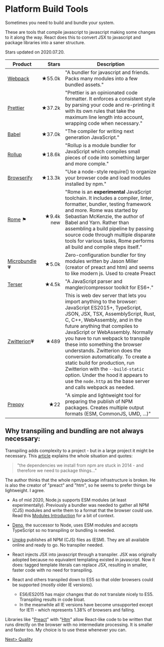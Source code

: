 # Platform Build Tools 
Sometimes you need to build and bundle your system.

These are tools that compile javascript to javascript making some changes to it along the way. React does this to convert JSX to javascript and package libraries into a saner structure.

Stars updated on 2020.07.20.

| Product | Stars | Description |
| ------- | -----:| ----------- |
| [Webpack](https://github.com/webpack/webpack) | ★55.0k | "A bundler for javascript and friends. Packs many modules into a few bundled assets." |
| [Prettier](https://github.com/prettier/prettier) | ★37.2k | "Prettier is an opinionated code formatter. It enforces a consistent style by parsing your code and re-printing it with its own rules that take the maximum line length into account, wrapping code when necessary." |
| [Babel](https://github.com/babel/babel) | ★37.0k | "The compiler for writing next generation JavaScript." |
| [Rollup](https://github.com/rollup/rollup) | ★18.6k | "Rollup is a module bundler for JavaScript which compiles small pieces of code into something larger and more comple." |
| [Browserify](https://github.com/browserify/browserify) | ★13.3k | "Use a node-style require() to organize your browser code and load modules installed by npm." |
| [Rome](https://github.com/facebookexperimental/rome) ⚑ | ★9.4k new | "Rome is an **experimental** JavaScript toolchain. It includes a compiler, linter, formatter, bundler, testing framework and more. Rome was started by Sebastian McKenzie, the author of Babel and Yarn. Rather than assembling a build pipeline by passing source code through multiple disparate tools for various tasks, Rome performs all build and compile steps itself." |
| [Microbundle](https://github.com/developit/microbundle)💗 | ★5.0k |  Zero-configuration bundler for tiny modules written by Jason Miller (creator of preact and htm) and seems to like modern js. Used to create Preact |
| [Terser](https://github.com/terser/terser) | ★4.5k | "A JavaScript parser and mangler/compressor toolkit for ES6+." |
| [Zwitterion](https://github.com/lastmjs/zwitterion)💗 | ★489 | This is web dev server that lets you import anything to the browser: JavaScript ES2015+, TypeScript, JSON, JSX, TSX, AssemblyScript, Rust, C, C++, WebAssembly, and in the future anything that compiles to JavaScript or WebAssembly. Normally you have to run webpack to transpile these into something the browser understands. Zwitterion does the conversion automatically. To create a static build for production, run Zwitterion with the `--build-static` option. Under the hood it appears to use the `node.http` as the base server and calls webpack as needed. |
| [Preppy](https://github.com/sebastian-software/preppy) | ★22 | "A simple and lightweight tool for preparing the publish of NPM packages. Creates multiple output formats (ESM, CommonJS, UMD, ...)" |

## Why transpiling and bundling are not always necessary:
Transpiling adds complexity to a project - but in a large project it might be necessary. This [article](https://jasonformat.com/enabling-modern-js-on-npm/) explains the whole situation and quotes: 

> "the dependencies we install from npm are stuck in 2014 - and therefore we need to package things..."

The author thinks that the whole npm/package infrastructure is broken. He is also the creator of "preact" and "htm", so he seems to prefer things be lightweight. I agree.

- As of mid 2020, Node.js supports ESM modules (at least experimentally). Previously a bundler was needed to gather all NPM (CJS) modules and write them to a format that the browser could use. Read this [Modules Introduction](https://javascript.info/modules-intro) for a bit of context.

- [Deno](https://deno.land/), the successor to Node, uses ESM modules and accepts TypeScript so no transpiling or bundling is needed.

- [Unpkg](https://unpkg.com/) publishes all NPM (CJS) files as (ESM). They are all available online and ready to go. No transpiler needed.

- React injects JSX into javascript through a transpiler. JSX was originally adopted because no equivalent templating existed in javascript. Now it does: tagged template literals can replace JSX, resulting in smaller, faster code with no need for transpiling.

- React and others transpiled down to ES5 so that older browsers could be supported (mostly older IE versions).
  - ES6/ES2015 has major changes that do not translate nicely to ES5. Transpiling results in code bloat. 
  - In the meanwhile all IE versions have become unsupported except for IE11 - which represents 1.38% of browsers and falling.  

Libraries like "[Preact](https://github.com/preactjs/preact)" with "[Htm](https://github.com/developit/htm)" allow React-like code to be written that runs directly on the browser with no intermediate processing. It is smaller and faster too. My choice is to use these whenever you can.

[Next> Quality](../Quality/Quality.md)
